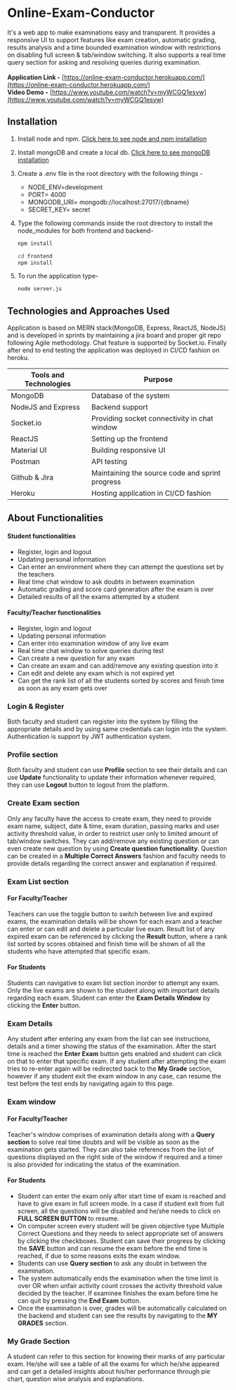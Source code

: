 # Online-Exam-Conductor
It's a web app to make examinations easy and transparent. It provides a responsive UI to support  features like exam creation, automatic grading, results analysis and a time bounded examination window with restrictions on disabling full screen & tab/window switching. It also supports a real time query section for asking and resolving queries during examination. <br/><br/>
**Application Link -** [https://online-exam-conductor.herokuapp.com/](https://online-exam-conductor.herokuapp.com/) <br/>
**Video Demo -** [https://www.youtube.com/watch?v=myWCGQ1esvw](https://www.youtube.com/watch?v=myWCGQ1esvw)

## Installation
1. Install node and npm. [Click here to see node and npm installation](https://docs.npmjs.com/downloading-and-installing-node-js-and-npm)
2. Install mongoDB and create a local db. [Click here to see mongoDB installation](https://docs.mongodb.com/manual/installation/)
3. Create a .env file in the root directory with the following things - <br/>
    * NODE_ENV=development
    * PORT= 4000
    * MONGODB_URI= mongodb://localhost:27017/{dbname}
    * SECRET_KEY= secret
4. Type the following commands inside the root directory to install the node_modules for both frontend and backend-
    ```bash
    npm install
    ```
    
    ```bash
    cd frontend
    npm install
    ```
5. To run the application type-
    ```bash
    node server.js
    ```
 
## Technologies and Approaches Used
Application is based on MERN stack(MongoDB, Express, ReactJS, NodeJS)  and is developed in sprints by maintaining a jira board and proper git repo following Agile methodology. Chat feature is supported by Socket.io. Finally after end to end testing the application was deployed  in CI/CD fashion on heroku. 

**Tools and Technologies** | **Purpose**
------------ | -------------
MongoDB | Database of the system
NodeJS and Express | Backend support
Socket.io | Providing socket connectivity in chat window
ReactJS | Setting up the frontend
Material UI | Building responsive UI
Postman | API testing
Github & Jira | Maintaining the source code and sprint progress
Heroku | Hosting application in CI/CD fashion



## About Functionalities

#### Student functionalities
* Register, login and logout
* Updating personal information
* Can enter an environment where they can attempt the questions set by the teachers
* Real time chat window to ask doubts in between examination
* Automatic grading and score card generation after the exam is over
* Detailed results of all the exams attempted by a student
#### Faculty/Teacher functionalities
* Register, login and logout
* Updating personal information
* Can enter into examination window of any live exam
* Real time chat window to solve queries during test
* Can create a new question for any exam
* Can create an exam and can add/remove any existing question into it 
* Can edit and delete any exam which is not expired yet
* Can get the rank list of all the students sorted by scores and finish time as soon as any exam gets over

### Login & Register 
Both faculty and student can register into the system by filling the appropriate details and by using same credentials can login into the system. Authentication is support by JWT authentication system.

### Profile section 
Both faculty and student can use **Profile** section to see their details and can use **Update** functionality to update their information whenever required, they can use **Logout** button to logout from the platform.

### Create Exam section
Only any faculty have the access to create exam, they need to provide exam name, subject, date & time, exam duration, passing marks and user activity threshold value, in order to restrict user only to limited amount of tab/window switches. They can add/remove any existing question or can even create new question by using **Create question functionality**. Question can be created in a **Multiple Correct Answers** fashion and faculty needs to provide details regarding the correct answer and explanation if required.

### Exam List section
#### For Faculty/Teacher
Teachers can use the toggle button to switch between live and expired exams, the examination details will be shown for each exam and a teacher can enter or can edit and delete a particular live exam. Result list of any expired exam can be referenced by clicking the **Result** button, where a rank list sorted by scores obtained and finish time will be shown of all the students who have attempted that specific exam.
#### For Students
Students can navigative to exam list section inorder to attempt any exam. Only the live exams are shown to the student along with important details regarding each exam.
Student can enter the **Exam Details Window** by clicking the **Enter** button.

### Exam Details
Any student after entering any exam from the list can see instructions, details and a timer showing the status of the examination. After the start time is reached the **Enter Exam** button gets enabled and student can click on that to enter that specific exam. If any student after attempting the exam tries to re-enter again will be redirected back to the **My Grade** section, however if any student exit the exam window in any case, can resume the test before the test ends by navigating again to this page.


### Exam window
#### For Faculty/Teacher
Teacher's window comprises of examination details along with a **Query section** to solve real time doubts and will be visible as soon as the examination gets started. They can also take references from the list of questions displayed on the right side of the window if required and a timer is also provided for indicating the status of the examination.
#### For Students
* Student can enter the exam only after start time of exam is reached and have to give exam in full screen mode. In a case if student exit from full screen, all the questions will be disabled and he/she needs to click on **FULL SCREEN BUTTON** to resume. 
* On computer screen every student will be given objective type Multiple Correct Questions and they needs to select appropriate set of answers by clicking the checkboxes. Student can save their progress by clicking the **SAVE** button and can resume the exam before the end time is reached, if due to some reasons exits the exam window.
* Students can use **Query section** to ask any doubt in between the examination. 
* The system automatically ends the examination when the time limit is over OR when unfair activity count crosses the activity threshold value decided by the teacher. If examinee finishes the exam before time he can quit by pressing the **End Exam** button.
* Once the examination is over, grades will be automatically calculated on the backend and student can see the results by navigating to the **MY GRADES** section.

### My Grade Section
A student can refer to this section for knowing their marks of any particular exam. He/she will see a table of all the exams for which he/she appeared and can get a detailed insights about his/her performance through pie chart, question wise analysis and explanations.


